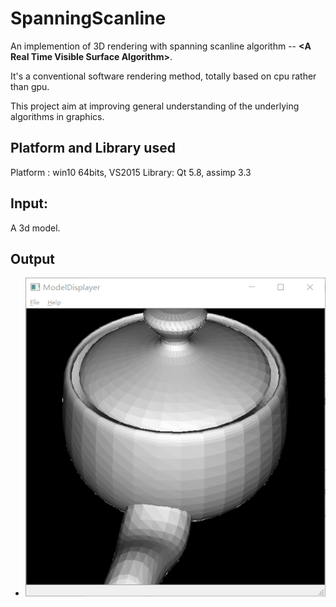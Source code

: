 # SpanningScanline
An implemention of 3D rendering with spanning scanline algorithm -- <b>\<A Real Time Visible Surface Algorithm\></b>.

It's a conventional software rendering method, totally based on cpu rather than gpu.

This project aim at improving general understanding of the underlying algorithms in graphics.

## Platform and Library used
Platform : win10 64bits, VS2015
Library: Qt 5.8, assimp 3.3

## Input:
A 3d model.

## Output
- ![result](https://github.com/AmazingZhen/SpanningScanline/blob/spanning/res/1.png)
